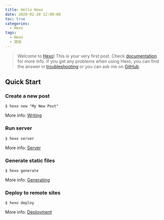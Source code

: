 ```yaml
---
title: Hello Hexo
date: 2020-02-28 12:00:00
toc: true
categories: 
  - Hexo
tags:
  - Hexo
  - 其他
---
```

>Welcome to [Hexo](https://hexo.io/)! This is your very first post. Check [documentation](https://hexo.io/docs/) for more info. If you get any problems when using Hexo, you can find the answer in [troubleshooting](https://hexo.io/docs/troubleshooting.html) or you can ask me on [GitHub](https://github.com/hexojs/hexo/issues).

<!-- more -->

## Quick Start

### Create a new post

	$ hexo new "My New Post"

More info: [Writing](https://hexo.io/docs/writing.html)

### Run server

	$ hexo server


More info: [Server](https://hexo.io/docs/server.html)

### Generate static files


	$ hexo generate


More info: [Generating](https://hexo.io/docs/generating.html)

### Deploy to remote sites

	$ hexo deploy

More info: [Deployment](https://hexo.io/docs/one-command-deployment.html)
